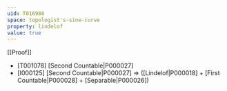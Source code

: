 ```yaml
---
uid: T016988
space: topologist's-sine-curve
property: lindelof
value: true
---
```

[[Proof]]

* [T001078] [Second Countable|P000027]
* [I000125] [Second Countable|P000027] => ([Lindelof|P000018] + [First Countable|P000028] + [Separable|P000026])

